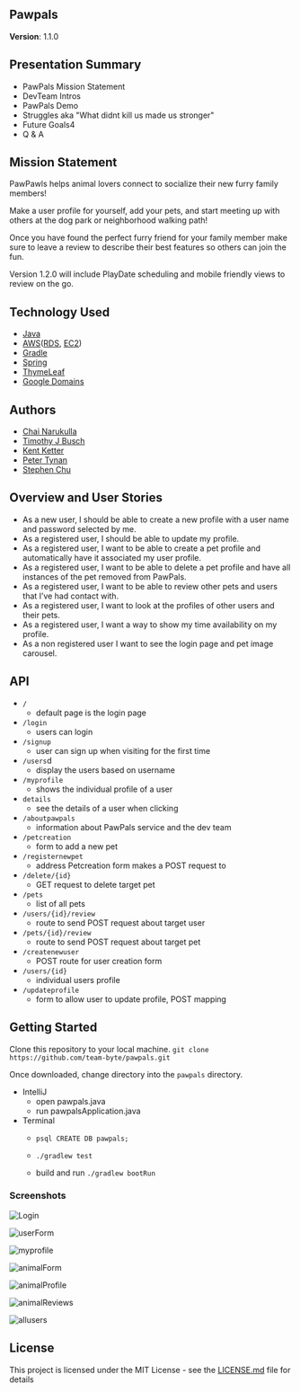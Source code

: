 ## Pawpals  
**Version**: 1.1.0

## Presentation Summary
- PawPals Mission Statement
- DevTeam Intros
- PawPals Demo
- Struggles aka "What didnt kill us made us stronger"
- Future Goals4
- Q & A

## Mission Statement
PawPawls helps animal lovers connect to socialize their new furry family members!

Make a user profile for yourself, add your pets, and start meeting up with others at the dog park or neighborhood walking path!

Once you have found the perfect furry friend for your family member make sure to leave a review to describe their best features so others can join the fun.

Version 1.2.0 will include PlayDate scheduling and mobile friendly views to review on the go.

## Technology Used
- [Java](https://go.java/index.html)
- [AWS](https://aws.amazon.com/)([RDS](https://aws.amazon.com/rds/), [EC2](https://aws.amazon.com/ec2/))
- [Gradle](https://docs.gradle.org/current/userguide/userguide.html)
- [Spring](https://spring.io/)
- [ThymeLeaf](https://www.thymeleaf.org/documentation.html)
- [Google Domains](https://domains.google/#/)

## Authors 
- [Chai Narukulla](https://www.linkedin.com/in/chaitanya-narukulla/)
- [Timothy J Busch](https://www.linkedin.com/in/timothyjbusch/)
- [Kent Ketter](https://www.linkedin.com/in/kent-ketter/)
- [Peter Tynan](https://www.linkedin.com/in/petertynan/)
- [Stephen Chu](https://www.linkedin.com/in/stephenchu530/)

## Overview and User Stories

- As a new user, I should be able to create a new profile with a user name and password selected by me.
- As a registered user, I should be able to update my profile.
- As a registered user, I want to be able to create a pet profile and automatically have it associated my user profile.
- As a registered user, I want to be able to delete a pet profile and have all instances of the pet removed from PawPals.
- As a registered user, I want to be able to review other pets and users that I’ve had contact with.
- As a registered user, I want to look at the profiles of other users and their pets.
- As a registered user, I want a way to show my time availability on my profile.
- As a non registered user I want to see the login page and pet image carousel.

## API

- ```/```
    - default page is the login page
- ```/login```
    - users can login
- ```/signup```
    - user can sign up when visiting for the first time
- ```/users```d
    - display the users based on username
-  ```/myprofile```
    - shows the individual profile of a user
- ```details```
    - see the details of a user when clicking
- ```/aboutpawpals```
    - information about PawPals service and the dev team
- ```/petcreation```
    - form to add a new pet
- ```/registernewpet```
    - address Petcreation form makes a POST request to
- ```/delete/{id}```
    - GET request to delete target pet
- ```/pets```
    - list of all pets
- ```/users/{id}/review```
    - route to send POST request about target user
- ```/pets/{id}/review```
    - route to send POST request about target pet   
- ```/createnewuser```
    - POST route for user creation form
- ```/users/{id}```
    - individual users profile
- ```/updateprofile```
    - form to allow user to update profile, POST mapping
         
## Getting Started

Clone this repository to your local machine.
```git clone https://github.com/team-byte/pawpals.git```

Once downloaded, change directory into the `pawpals` directory.

- IntelliJ
    - open pawpals.java
    - run pawpalsApplication.java 
- Terminal
    - ```psql CREATE DB pawpals;```
    - ```./gradlew test```
    
    - build and run ```./gradlew bootRun```

### Screenshots
![Login](./static/login.png)

![userForm](./static/userForm.png)

![myprofile](./static/myprofile.png)

![animalForm](./static/animalForm.png)

![animalProfile](./static/animalProfile.png)

![animalReviews](./static/animalReviews)

![allusers](./static/allusers.png)
## License

This project is licensed under the MIT License - see the [LICENSE.md](LICENSE.md) file for details

